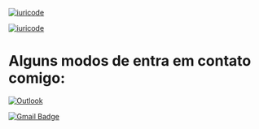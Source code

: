 [![iuricode](https://github-readme-stats.vercel.app/api?username=Guilherme786&theme=highcontrast)](https://github.com/Guilherme786/)

[![iuricode](https://github-readme-stats.vercel.app/api/top-langs/?username=Guilherme786&hide=html&layout=compact&theme=highcontrast)](https://github.com/Guilherme786/)

# Alguns modos de entra em contato comigo:


[![Outlook](https://img.shields.io/badge/guilhermedcarvalho.a@gmail.com-0078D4?style=for-the-badge&logo=microsoft-outlook&logoColor=white&link=guilhermedcarvalho.a@gmail.com)](mailto:guilhermedcarvalho.a@gmail.com)

[![Gmail Badge](https://img.shields.io/badge/-guilhermedcarvalho.a@gmail.com-006bed?style=flat-square&logo=Gmail&logoColor=white&link=mailto:xrexv158925lpo@gmail.com)](mailto:guilhermedcarvalho.a@gmail.com) 
